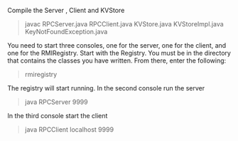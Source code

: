 Compile the Server , Client and KVStore
>javac RPCServer.java RPCClient.java KVStore.java KVStoreImpl.java KeyNotFoundException.java

 You need to start three consoles, one for the server, one for the client, and one for the RMIRegistry.
 Start with the Registry. You must be in the directory that contains the classes you have written. From there, enter the following:
 > rmiregistry

 The registry will start running.
 In the second console run the server
 >java RPCServer 9999

 In the third console start the client
 >java RPCClient localhost 9999
